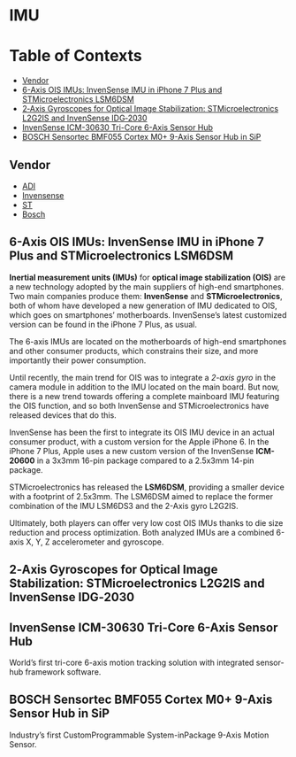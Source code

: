 # IMU

Table of Contexts
=================
<!-- vim-markdown-toc GFM -->

* [Vendor](#vendor)
* [6-Axis OIS IMUs: InvenSense IMU in iPhone 7 Plus and STMicroelectronics LSM6DSM](#6-axis-ois-imus-invensense-imu-in-iphone-7-plus-and-stmicroelectronics-lsm6dsm)
* [2‐Axis Gyroscopes for Optical Image Stabilization: STMicroelectronics L2G2IS and InvenSense IDG‐2030](#2axis-gyroscopes-for-optical-image-stabilization-stmicroelectronics-l2g2is-and-invensense-idg2030)
* [InvenSense ICM-30630 Tri-Core 6-Axis Sensor Hub](#invensense-icm-30630-tri-core-6-axis-sensor-hub)
* [BOSCH Sensortec BMF055 Cortex M0+ 9-Axis Sensor Hub in SiP](#bosch-sensortec-bmf055-cortex-m0-9-axis-sensor-hub-in-sip)

<!-- vim-markdown-toc -->

## Vendor

* [ADI](https://www.analog.com/cn/parametricsearch/11172#/) 
* [Invensense](https://invensense.tdk.com/products/motion-tracking/6-axis/) 
* [ST](https://www.st.com/zh/mems-and-sensors/inemo-inertial-modules.html) 
* [Bosch](https://www.bosch-sensortec.com/products/motion-sensors/imus/)


## 6-Axis OIS IMUs: InvenSense IMU in iPhone 7 Plus and STMicroelectronics LSM6DSM

**Inertial measurement units (IMUs)** for **optical image stabilization (OIS)** are a new technology adopted by the main suppliers of high-end smartphones. Two main companies produce them: **InvenSense** and **STMicroelectronics**, both of whom have developed a new generation of IMU dedicated to OIS, which goes on smartphones’ motherboards. InvenSense’s latest customized version can be found in the iPhone 7 Plus, as usual.

The 6-axis IMUs are located on the motherboards of high-end smartphones and other consumer products, which constrains their size, and more importantly their power consumption.


Until recently, the main trend for OIS was to integrate a _2-axis gyro_ in the camera module in addition to the IMU located on the main board. But now, there is a new trend towards offering a complete mainboard IMU featuring the OIS function, and so both InvenSense and STMicroelectronics have released devices that do this.


InvenSense has been the first to integrate its OIS IMU device in an actual consumer product, with a custom version for the Apple iPhone 6. In the iPhone 7 Plus, Apple uses a new custom version of the InvenSense **ICM-20600** in a 3x3mm 16-pin package compared to a 2.5x3mm 14-pin package.


STMicroelectronics has released the **LSM6DSM**, providing a smaller device with a footprint of 2.5x3mm. The LSM6DSM aimed to replace the former combination of the IMU LSM6DS3 and the 2-Axis gyro L2G2IS.


Ultimately, both players can offer very low cost OIS IMUs thanks to die size reduction and process optimization. Both analyzed IMUs are a combined 6-axis X, Y, Z accelerometer and gyroscope.


## 2‐Axis Gyroscopes for Optical Image Stabilization: STMicroelectronics L2G2IS and InvenSense IDG‐2030

## InvenSense ICM-30630 Tri-Core 6-Axis Sensor Hub
World’s first tri-core 6-axis motion tracking solution with integrated sensor-hub framework software.

## BOSCH Sensortec BMF055 Cortex M0+ 9-Axis Sensor Hub in SiP
Industry’s first CustomProgrammable System-inPackage 9-Axis Motion Sensor.
